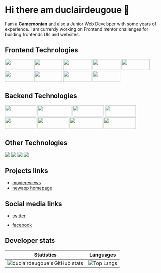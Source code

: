 # Hi there am duclairdeugoue 👋

I'am a **Cameroonian** and also a Junior Web Developer with some years of experience. I am currently working on Frontend mentor challenges for building frontends UIs  and websites. 


## Frontend Technologies

<p>
  <img width="90px" height="35px" src="https://img.shields.io/badge/-HTML5-E34F26?style=flat-square&logo=html5&logoColor=white"/>
  <img width="90px" height="35px" src="https://img.shields.io/badge/-CSS3-1572B6?style=flat-square&logo=css3"/>
  <img width="90px" height="35px" src="https://img.shields.io/badge/-Sass-black?style=flat-square&logo=sass&logoColor=blueviolet"/>
  <img width="90px" height="35px" src="https://img.shields.io/badge/-JavaScript-black?style=flat-square&logo=javascript"/>
  <img width="90px" height="35px" src="https://img.shields.io/badge/-Webpack-black?style=flat-square&logo=webpack"/>
  <img width="90px" height="35px" src="https://img.shields.io/badge/-Typescript-black?style=flat-square&logo=Typescript"/>
  <img width="90px" height="35px" src="https://img.shields.io/badge/-angular-red?style=flat-square&logo=angular"/>
  <img width="90px" height="35px" src="https://img.shields.io/badge/-React-black?style=flat-square&logo=react"/>
  <img width="90px" height="35px" src="https://img.shields.io/badge/-flutter-teal?style=flat-square&logo=flutter"/>
<!--   <img src="https://img.shields.io/badge/-vuejs-black?style=flat-square&logo=vuejs"/> -->
</p>

<!-- - HTML5
- CSS3, Sass, Bootstrap 3,4,5
- Vanilla Javascript, jQuery, Ajax, Webpack, React, Angular
 -->
## Backend Technologies

<p>
    <img width="100px" height="37px" src="https://img.shields.io/badge/-PHP-black?style=flat-square&logo=php"/>
    <img width="110px" height="37px" src="https://img.shields.io/badge/-CodeIgniter-black?style=flat-square&logo=codeigniter&logoColor=red"/>
    <img width="100px" height="37px" src="https://img.shields.io/badge/-Python3-black?style=flat-square&logo=python&logoColor=yellow"/>
    <img width="100px" height="37px" src="https://img.shields.io/badge/-Django-black?style=flat-square&logo=django&logoColor=blue"/>
    <img width="100px" height="37px" src="https://img.shields.io/badge/-Nodejs-black?style=flat-square&logo=Node.js"/>
    <img width="100px" height="37px" src="https://img.shields.io/badge/-SpringBoot-black?style=flat-square&logo=springboot&logoColor=green"/>
    <img width="105px" height="37px" src="https://img.shields.io/badge/-MySQL-black?style=flat-square&logo=mysql"/>
    <img width="105px" height="37px" src="https://img.shields.io/badge/-MongoDB-black?style=flat-square&logo=mongodb"/>

</p>

## Other Technologies
<p>
  <img src="https://img.shields.io/badge/-Git-black?style=flat-square&logo=git"/>
  <img src="https://img.shields.io/badge/-Heroku-430098?style=flat-square&logo=heroku"/>
  <img src="https://img.shields.io/badge/-Vercel-white?style=flat-square&logo=vercel&logoColor=black"/>
  <img src="https://img.shields.io/badge/-Github_Pages-black?style=flat-square&logo=githubpages&logoColor=blueviolet"/>
<!--   <img src=""/> -->
</p>

<!-- 
- PHP, CodeIgniter4
- Python3, Django
- Java, Springboot
- MySQL -->

## Projects links
- [moviereviews](https://duclairdeugoue.pythonanywhere.com/)
- [newapp homepage](https://duclairdeugoue.github.io/fmc-news-homepage/)

## Social media links

- [twitter](https://twitter.com/duclairdeugoue) 

- [facebook](https://facebook.com/duclair.deugoue)

## Developer stats

<!--- ![GitHub Activity Graph](https://activity-graph.herokuapp.com/graph?username=duclairdeugoue) --->

Statistics | Languages
-----------| -----
![duclairdeugoue's GitHub stats](https://github-readme-stats.vercel.app/api?username=duclairdeugoue&show_icons=true&theme=radical) |  ![Top Langs](https://github-readme-stats.vercel.app/api/top-langs/?username=duclairdeugoue&langs_count=8&layout=compact)

